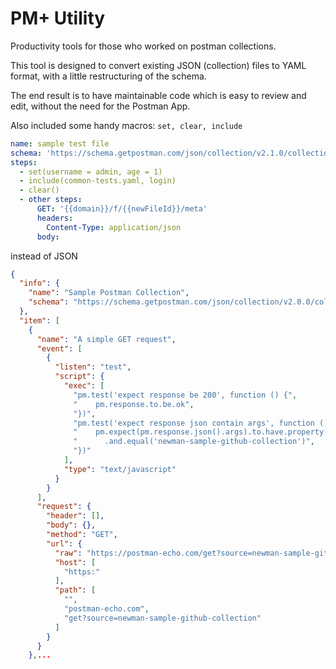 # PM+ Utility

Productivity tools for those who worked on postman collections.

This tool is designed to convert existing JSON (collection) files to YAML format, with a little restructuring of the schema.

The end result is to have maintainable code which is easy to review and edit, without the need for the Postman App.

Also included some handy macros: `set, clear, include`

```yaml
name: sample test file
schema: 'https://schema.getpostman.com/json/collection/v2.1.0/collection.json'
steps:
  - set(username = admin, age = 1)
  - include(common-tests.yaml, login)
  - clear()
  - other steps:
      GET: '{{domain}}/f/{{newFileId}}/meta'
      headers:
        Content-Type: application/json
      body:
```

instead of JSON

```json
{
  "info": {
    "name": "Sample Postman Collection",
    "schema": "https://schema.getpostman.com/json/collection/v2.0.0/collection.json"
  },
  "item": [
    {
      "name": "A simple GET request",
      "event": [
        {
          "listen": "test",
          "script": {
            "exec": [
              "pm.test('expect response be 200', function () {",
              "    pm.response.to.be.ok",
              "})",
              "pm.test('expect response json contain args', function () {",
              "    pm.expect(pm.response.json().args).to.have.property('source')",
              "      .and.equal('newman-sample-github-collection')",
              "})"
            ],
            "type": "text/javascript"
          }
        }
      ],
      "request": {
        "header": [],
        "body": {},
        "method": "GET",
        "url": {
          "raw": "https://postman-echo.com/get?source=newman-sample-github-collection",
          "host": [
            "https:"
          ],
          "path": [
            "",
            "postman-echo.com",
            "get?source=newman-sample-github-collection"
          ]
        }
      }
    },...
```